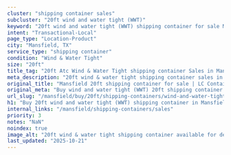 ```yaml
---
cluster: "shipping container sales"
subcluster: "20ft wind and water tight (WWT)"
keyword: "20ft wind and water tight (WWT) shipping container for sale Mansfield, TX"
intent: "Transactional-Local"
page_type: "Location-Product"
city: "Mansfield, TX"
service_type: "shipping container"
condition: "Wind & Water Tight"
size: "20ft"
title_tag: "20ft Atc Wind & Water Tight shipping container Sales in Mansfield | LC Container"
meta_description: "20ft wind & water tight shipping container sales in Mansfield. Fast delivery, competitive pricing. Serving shipping containers area. Quote ID: IIH. Call (214) 524-4168 for your free quote today."
original_title: "Mansfield 20ft shipping container for sale | LC Container"
original_meta: "Buy wind and water tight (WWT) 20ft shipping container sale with local delivery in Mansfield, TX. LC Container — local Since 2003. Request a fast quote today."
url_slug: "/mansfield/buy/20ft/shipping-containers/wind-and-water-tight-wwt"
h1: "Buy 20ft wind and water tight (WWT) shipping container in Mansfield"
internal_links: "/mansfield/shipping-containers/sales"
priority: 3
notes: "NaN"
noindex: true
image_alt: "20ft wind & water tight shipping container available for delivery in Mansfield"
last_updated: "2025-10-21"
---
```


<!-- TODO: Add unique city/inventory copy, images, and internal links here. -->
